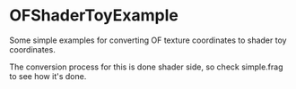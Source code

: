 # OFShaderToyExample
Some simple examples for converting OF texture coordinates to shader toy coordinates.

The conversion process for this is done shader side, so check simple.frag to see how it's done.
